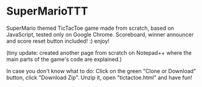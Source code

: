 # SuperMarioTTT
SuperMario themed TicTacToe game made from scratch, based on JavaScript, tested only on Google Chrome.
Scoreboard, winner announcer and score reset button included! :)
enjoy!

(tiny update: created another page from scratch on Notepad++ where the main parts of the game's code are explained.)

In case you don't know what to do: Click on the green "Clone or Download" button, click "Download Zip". Unzip it, open "tictactoe.html" and have fun!
